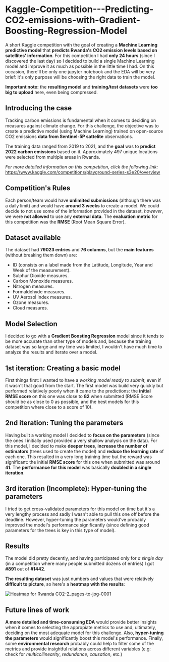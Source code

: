 # Kaggle-Competition---Predicting-CO2-emissions-with-Gradient-Boosting-Regression-Model
A short Kaggle competition with the goal of creating a **Machine Learning predictive model** that **predicts Rwanda's CO2 emission levels based on satellites' information**.
For this competition I had **only 24 hours** (since I discovered the last day) so I decided to build a single Machine Learning model and improve it as much as possible in the little time I had.
On this occasion, there'll be only one jupyter notebook and the EDA will be very brief: it's only purpose will be choosing the right data to train the model.

**Important note:** the **resulting model** and **training/test datasets** were **too big to upload** here, even being compressed.

## Introducing the case
Tracking carbon emissions is fundamental when it comes to deciding on measures against climate change. For this challenge, the objective was to create a predictive model (using Machine Learning) trained on open-source CO2 emissions **data from Sentinel-5P sattelite** observations.

The training data ranged from 2019 to 2021, and the **goal** was to **predict 2022 carbon emissions** based on it. 
Approximately 497 unique locations were selected from multiple areas in Rwanda.

*For more detailed information on this competition, click the following link:* https://www.kaggle.com/competitions/playground-series-s3e20/overview

## Competition's Rules
Each person/team would have **unlimited submissions** (although there was a daily limit) and would have **around 3 weeks** to create a model. 
We could decide to not use some of the information provided in the dataset, *however*, we were **not allowed** to use any **external data**. 
The **evaluation metric** for this competition was the **RMSE** (Root Mean Square Error).

## Dataset available
The dataset had **79023 entries** and **76 columns**, but the **main features** (without breaking them down) are:
  - ID (consists on a label made from the Latitude, Longitude, Year and Week of the measurement).
  - Sulphur Dioxide measures.
  - Carbon Monoxide measures.
  - Nitrogen measures.
  - Formaldehyde measures.
  - UV Aerosol Index measures.
  - Ozone measures.
  - Cloud measures.

## Model Selection
I decided to go with a **Gradient Boosting Regression** model since it tends to be more accurate than other type of models and, because the training dataset was so large and my time was limited, I wouldn't have much time to analyze the results and iterate over a model.

## 1st iteration: Creating a basic model
First things first: I wanted to have a *working model* *ready to submit*, even if it wasn't that good from the start. The first model was build very quickly but performed relatively poorly when it came to the predictions: the **initial RMSE score** on this one was close to **82** when submitted (RMSE Score should be as close to 0 as possible, and the best models for this competition where close to a score of 10).

## 2nd iteration: Tuning the parameters
Having built a working model I decided to **focus on the parameters** (since the ones I initially used provided a very shallow analysis on the data). For this model, I decided to make **deeper trees**, **increase the number of estimators** (trees used to create the model) and **reduce the learning rate** of each one. 
This resulted in a very long training time but the reward was significant: the initial **RMSE score** for this one when submitted was around **41**. The **performance for this model** was basically **doubled in a single iteration**.

## 3rd iteration (Incomplete): Hyper-tuning the parameters
I tried to get cross-validated parameters for this model on time but it's a very lengthy process and sadly I wasn't able to pull this one off before the deadline.
However, hyper-tuning the parameters would've probably improved the model's performance significantly (since defining good parameters for the trees is key in this type of model).

## Results
The model did pretty decently, and having participated only for *a single day* (in a competition where many people submitted dozens of entries) I got **#891** out of **#1442**.

**The resulting dataset** was just numbers and values that were relatively **difficult to picture**, so here's a **heatmap with the results**:

![Heatmap for Rwanda CO2-2_pages-to-jpg-0001](https://github.com/DataGuti/Kaggle-Competition---Predicting-CO2-emissions-with-Gradient-Boosting-Regression-Model/assets/57073572/f42f640d-66fe-491e-bf48-bcc2c0c429c5)

## Future lines of work
**A more detailed and time-consuming EDA** would provide better insights when it comes to selecting the appropiate metrics to use and, ultimately, deciding on the most adequate model for this challenge.
Also, **hyper-tuning the parameters** would significantly boost this model's performance. 
Finally, some **environmental research** probably could help to filter some of the metrics and provide insightful relations across different variables (e.g: check for *multicollinearity*, *redundance*, *causation*, etc.)

